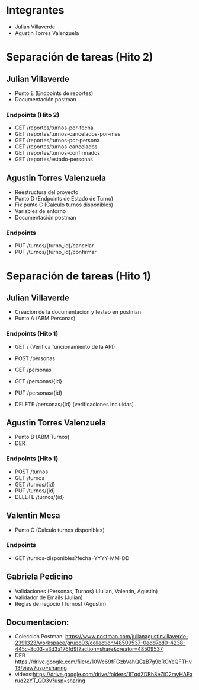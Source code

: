 # Integrantes

- Julian Villaverde
- Agustin Torres Valenzuela
  
# Separación de tareas (Hito 2)
## Julian Villaverde
- Punto E (Endpoints de reportes)
- Documentación postman


### Endpoints (Hito 2)
- GET /reportes/turnos-por-fecha
- GET /reportes/turnos-cancelados-por-mes
- GET /reportes/turnos-por-persona
- GET /reportes/turnos-cancelados
- GET /reportes/turnos-confirmados
- GET /reportes/estado-personas

## Agustin Torres Valenzuela
- Reestructura del proyecto
- Punto D (Endpoints de Estado de Turno)
- Fix punto C (Calculo turnos disponibles)
- Variables de entorno
- Documentación postman

### Endpoints
- PUT /turnos/{turno_id}/cancelar
- PUT /turnos/{turno_id}/confirmar

# Separación de tareas (Hito 1)

## Julian Villaverde
- Creacion de la documentacion y testeo en postman
- Punto A (ABM Personas)

### Endpoints (Hito 1)
- GET / (Verifica funcionamiento de la API) 

- POST /personas
- GET /personas
- GET /personas/{id}
- PUT /personas/{id}
- DELETE /personas/{id} (verificaciones incluidas)

## Agustin Torres Valenzuela
- Punto B (ABM Turnos)
- DER

### Endpoints (Hito 1)
- POST /turnos
- GET /turnos
- GET /turnos/{id}
- PUT /turnos/{id}
- DELETE /turnos/{id}

## Valentin Mesa
- Punto C (Calculo turnos disponibles)

### Endpoints
- GET /turnos-disponibles?fecha=YYYY-MM-DD

## Gabriela Pedicino
- Validaciones (Personas, Turnos) (Julian, Valentin, Agustin)
- Validador de Emails (Julian)
- Reglas de negocio (Turnos) (Agustin)


## Documentacion:
- Coleccion Postman: https://www.postman.com/julianagustinvillaverde-2391323/workspace/grupo03/collection/48509537-0edd7cd0-4238-445c-8c03-a3d3a176fd9f?action=share&creator=48509537
- DER https://drive.google.com/file/d/10Wc69fFGzbVahQCzB7g9bROYeQFTHv13/view?usp=sharing
- videos:https://drive.google.com/drive/folders/1iTqdZDBh8eZlC2myHAEaruq2zYT_QD3v?usp=sharing    
